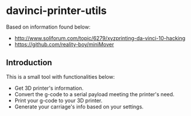 # davinci-printer-utils

Based on information found below:
- http://www.soliforum.com/topic/6279/xyzprinting-da-vinci-10-hacking
- https://github.com/reality-boy/miniMover


## Introduction

This is a small tool with functionalities below:

+ Get 3D printer's information.
+ Convert the g-code to a serial payload meeting the printer's need.
+ Print your g-code to your 3D printer.
+ Generate your carriage's info based on your settings.

